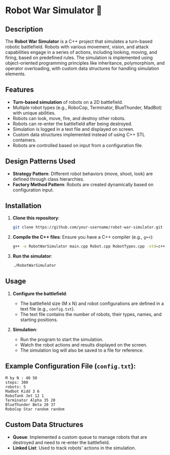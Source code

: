 
# Robot War Simulator 🤖

## Description
The **Robot War Simulator** is a C++ project that simulates a turn-based robotic battlefield. Robots with various movement, vision, and attack capabilities engage in a series of actions, including looking, moving, and firing, based on predefined rules. The simulation is implemented using object-oriented programming principles like inheritance, polymorphism, and operator overloading, with custom data structures for handling simulation elements.

## Features
- **Turn-based simulation** of robots on a 2D battlefield.
- Multiple robot types (e.g., RoboCop, Terminator, BlueThunder, MadBot) with unique abilities.
- Robots can look, move, fire, and destroy other robots.
- Robots can re-enter the battlefield after being destroyed.
- Simulation is logged in a text file and displayed on screen.
- Custom data structures implemented instead of using C++ STL containers.
- Robots are controlled based on input from a configuration file.

## Design Patterns Used
- **Strategy Pattern**: Different robot behaviors (move, shoot, look) are defined through class hierarchies.
- **Factory Method Pattern**: Robots are created dynamically based on configuration input.

## Installation

1. **Clone this repository**:
    ```bash
    git clone https://github.com/your-username/robot-war-simulator.git
    ```

2. **Compile the C++ files**:
    Ensure you have a C++ compiler (e.g., `g++`):
    ```bash
    g++ -o RobotWarSimulator main.cpp Robot.cpp RobotTypes.cpp -std=c++11
    ```

3. **Run the simulator**:
    ```bash
    ./RobotWarSimulator
    ```

## Usage
1. **Configure the battlefield**:
    - The battlefield size (M x N) and robot configurations are defined in a text file (e.g., `config.txt`).
    - The text file contains the number of robots, their types, names, and starting positions.
  
2. **Simulation**:
    - Run the program to start the simulation.
    - Watch the robot actions and results displayed on the screen.
    - The simulation log will also be saved to a file for reference.

## Example Configuration File (`config.txt`):
```
M by N : 40 50
steps: 300
robots: 5
Madbot Kidd 3 6
RoboTank Jet 12 1
Terminator Alpha 35 20
BlueThunder Beta 20 37
RoboCop Star random random
```

## Custom Data Structures
- **Queue**: Implemented a custom queue to manage robots that are destroyed and need to re-enter the battlefield.
- **Linked List**: Used to track robots' actions in the simulation.
